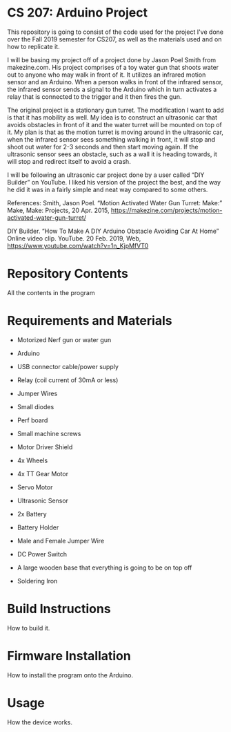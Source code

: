 # CS 207: Arduino Project
This repository is going to consist of the code used for the project I've done over the Fall 2019 semester for CS207, as well as the materials used and on how to replicate it.


I will be basing my project off of a project done by Jason Poel Smith from makezine.com. His project comprises of a toy water gun that shoots water out to anyone who may walk in front of it. It utilizes an infrared motion sensor and an Arduino. When a person walks in front of the infrared sensor, the infrared sensor sends a signal to the Arduino which in turn activates a relay that is connected to the trigger and it then fires the gun. 


The original project is a stationary gun turret. The modification I want to add is that it has mobility as well. My idea is to construct an ultrasonic car that avoids obstacles in front of it and the water turret will be mounted on top of it. My plan is that as the motion turret is moving around in the ultrasonic car, when the infrared sensor sees something walking in front, it will stop and shoot out water for 2-3 seconds and then start moving again. If the ultrasonic sensor sees an obstacle, such as a wall it is heading towards, it will stop and redirect itself to avoid a crash.


I will be following an ultrasonic car project done by a user called “DIY Builder” on YouTube. I liked his version of the project the best, and the way he did it was in a fairly simple and neat way compared to some others.

References:
Smith, Jason Poel. “Motion Activated Water Gun Turret: Make:” Make, Make: Projects, 20 Apr. 2015, https://makezine.com/projects/motion-activated-water-gun-turret/

DIY Builder. “How To Make A DIY Arduino Obstacle Avoiding Car At Home” Online video clip. YouTube. 20 Feb. 2019,  Web, https://www.youtube.com/watch?v=1n_KjpMfVT0

# Repository Contents
All the contents in the program

# Requirements and Materials
- Motorized Nerf gun or water gun

- Arduino

- USB connector cable/power supply

- Relay (coil current of 30mA or less)

- Jumper Wires

- Small diodes

- Perf board

- Small machine screws

- Motor Driver Shield

- 4x Wheels

- 4x TT Gear Motor

- Servo Motor

- Ultrasonic Sensor

- 2x Battery

- Battery Holder

- Male and Female Jumper Wire

- DC Power Switch

- A large wooden base that everything is going to be on top off

- Soldering Iron

# Build Instructions
How to build it.

# Firmware Installation
How to install the program onto the Arduino.

# Usage
How the device works.
